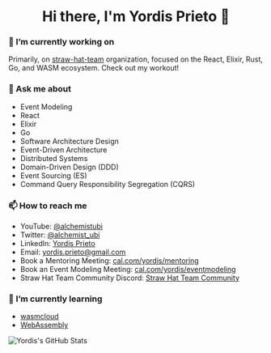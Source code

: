 <h1 align="center">Hi there, I'm Yordis Prieto 👋</h1>


### 🔭 I’m currently working on

Primarily, on [straw-hat-team](https://github.com/straw-hat-team) organization, focused on the React, Elixir, Rust, Go, and WASM ecosystem. Check out my workout!

### 💬 Ask me about

- Event Modeling
- React
- Elixir
- Go
- Software Architecture Design
- Event-Driven Architecture
- Distributed Systems
- Domain-Driven Design (DDD)
- Event Sourcing (ES)
- Command Query Responsibility Segregation (CQRS)
 
### 📫 How to reach me

- YouTube: [@alchemistubi](https://www.youtube.com/@alchemistubi)
- Twitter: [@alchemist_ubi](https://twitter.com/alchemist_ubi)
- LinkedIn: [Yordis Prieto](https://www.linkedin.com/in/yordisprieto/)
- Email: yordis.prieto@gmail.com
- Book a Mentoring Meeting: [cal.com/yordis/mentoring](https://cal.com/yordis/mentoring)
- Book an Event Modeling Meeting: [cal.com/yordis/eventmodeling](https://cal.com/yordis/eventmodeling)
- Straw Hat Team Community Discord: [Straw Hat Team Community](https://discord.gg/5WURzBb)

### 🌱 I’m currently learning

- [wasmcloud](https://wasmcloud.com/)
- [WebAssembly](https://webassembly.org/)

![Yordis's GitHub Stats](https://github-readme-stats.vercel.app/api?username=yordis&show_icons=true)

<!--
**yordis/yordis** is a ✨ _special_ ✨ repository because its `README.md` (this file) appears on your GitHub profile.

Here are some ideas to get you started:

- 🔭 I’m currently working on ...
- 🌱 I’m currently learning ...
- 👯 I’m looking to collaborate on ...
- 🤔 I’m looking for help with ...
- ⚡ Fun fact: ...
-->
